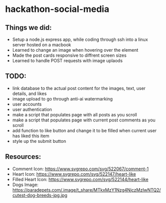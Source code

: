 # hackathon-social-media

## Things we did:
- Setup a node.js express app, while coding through ssh into a linux server hosted on a macbook
- Learned to change an image when hovering over the element
- Made the post cards responsive to diffrent screen sizes
- Learned to handle POST requests with image uplaods

## TODO:
- link database to the actual post content for the images, text, user details, and likes
- image upload to go through anti-ai watermarking
- user accounts
- user authentication
- make a script that populates page with all posts as you scroll
- make a script that populates page with current post comments as you scroll
- add function to like button and change it to be filled when current user has liked this item
- style up the submit button

## Resources:
- Comment Icon: https://www.svgrepo.com/svg/522067/comment-1
- Heart Icon: https://www.svgrepo.com/svg/522147/heart-like
- Filled Heart Icon: https://www.svgrepo.com/svg/522144/heart-like
- Dogs Image: https://paradepets.com/.image/t_share/MTkxMzY1Nzg4NjczMzIwNTQ2/cutest-dog-breeds-jpg.jpg